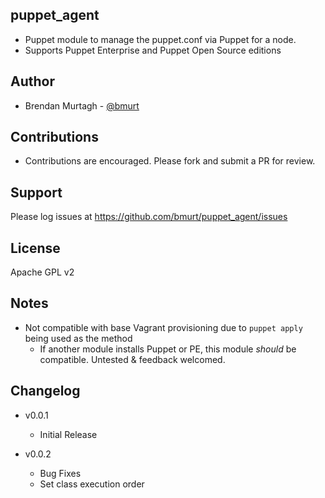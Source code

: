 puppet_agent
-------

* Puppet module to manage the puppet.conf via Puppet for a node.
* Supports Puppet Enterprise and Puppet Open Source editions

Author
-------

* Brendan Murtagh - [@bmurt](https://github.com/bmurt/)

Contributions
-------

* Contributions are encouraged. Please fork and submit a PR for review.

Support
-------

Please log issues at https://github.com/bmurt/puppet_agent/issues

License
-------

Apache GPL v2

Notes
-------
* Not compatible with base Vagrant provisioning due to `puppet apply` being used as the method
  - If another module installs Puppet or PE, this module _should_ be compatible. Untested & feedback welcomed.

Changelog
-------

* v0.0.1
  - Initial Release

* v0.0.2
  - Bug Fixes
  - Set class execution order